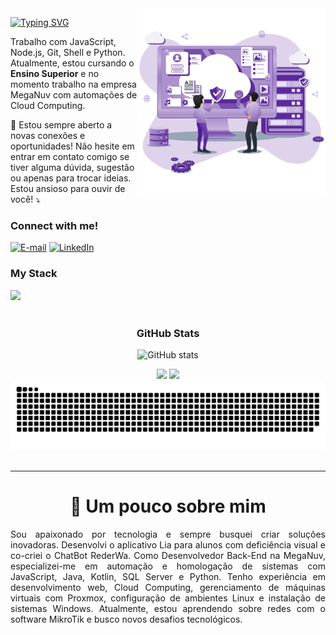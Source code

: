 <img align="right" alt="" height="300px" src="./cloud.png">

[![Typing SVG](https://readme-typing-svg.demolab.com?font=Fira+Code&weight=600&size=25&pause=1000&color=BB00B4&random=false&width=435&height=40&lines=Ol%C3%A1%2C+eu+me+chamo+Isac+Gondim!+%F0%9F%91%BE%F0%9F%93%9A%F0%9F%92%99)](https://git.io/typing-svg)

<p align="left"> Trabalho com JavaScript, Node.js, Git, Shell e Python. <br> Atualmente, estou cursando o <strong>Ensino Superior</strong> e no momento trabalho na empresa MegaNuv com automações de Cloud Computing. </p>
<p align="left">💌 Estou sempre aberto a novas conexões e oportunidades! Não hesite em entrar em contato comigo se tiver alguma dúvida, sugestão ou apenas para trocar ideias. Estou ansioso para ouvir de você! ⤵️</p>

<h3 align="left">Connect with me!</h3>

[![E-mail](https://img.shields.io/badge/-Email-000?style=for-the-badge&logo=microsoft-outlook&logoColor=FF00F6&color:FFF)](mailto:isacnilson4@gmail.com)
[![LinkedIn](https://img.shields.io/badge/-LinkedIn-000?style=for-the-badge&logo=linkedin&logoColor=FF00F6&color:FFF)](https://www.linkedin.com/in/isac-gondim-07a836227/)

<h3 align="left">My Stack</h3>

<div align="left">
 <img src="https://skillicons.dev/icons?i=bash,ts,js,debian,ubuntu,rabbitmq,vim,py,go" /> 
</div>


<div align="center"><br>
<h3>GitHub Stats</h3>

![GitHub stats](https://github-readme-streak-stats.herokuapp.com/?user=GomdimApps&theme=dark&hide_border=false)
<br>

<div style={{display: "flex"}}>
 <img height="180em" src="https://github-readme-stats.vercel.app/api/top-langs/?username=GomdimApps&layout=compact&theme=dark" />
 
 <img height="180em" src="https://github-readme-stats.vercel.app/api?username=GomdimApps&show_icons=true&theme=dark" />
</div>
</div>
</div>



<picture>
  <source media="(prefers-color-scheme: dark)" srcset="https://raw.githubusercontent.com/GomdimApps/GomdimApps/output/github-contribution-grid-snake-dark.svg">
  <source media="(prefers-color-scheme: light)" srcset="https://raw.githubusercontent.com/GomdimApps/GomdimApps/output/github-contribution-grid-snake.svg">
  <img alt="github contribution grid snake animation" src="https://raw.githubusercontent.com/GomdimApps/GomdimApps/output/github-contribution-grid-snake.svg">
</picture>
<br><br>

---

<div align="center">
  <h1><b>📍 Um pouco sobre mim</b></h3>
</div>

<p style="text-align: justify;">
Sou apaixonado por tecnologia e sempre busquei criar soluções inovadoras. Desenvolvi o aplicativo Lia para alunos com deficiência visual e co-criei o ChatBot RederWa. Como Desenvolvedor Back-End na MegaNuv, especializei-me em automação e homologação de sistemas com JavaScript, Java, Kotlin, SQL Server e Python. Tenho experiência em desenvolvimento web, Cloud Computing, gerenciamento de máquinas virtuais com Proxmox, configuração de ambientes Linux e instalação de sistemas Windows. Atualmente, estou aprendendo sobre redes com o software MikroTik e busco novos desafios tecnológicos.
</p>
